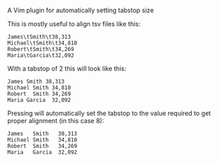 A Vim plugin for automatically setting tabstop size

This is mostly useful to align tsv files like this:

    James\tSmith\t38,313
    Michael\tSmith\t34,810
    Robert\tSmith\t34,269
    Maria\tGarcia\t32,092

With a tabstop of 2 this will look like this:

    James Smith 38,313
    Michael Smith 34,810
    Robert  Smith 34,269
    Maria Garcia  32,092

Pressing <c-t> will automatically set the tabstop to the value required to get
proper alignment (in this case 8):

    James   Smith   38,313
    Michael Smith   34,810
    Robert  Smith   34,269
    Maria   Garcia  32,092
